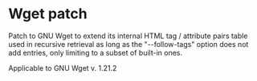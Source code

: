 # Wget patch
Patch to GNU Wget to extend its internal HTML tag / attribute pairs table used in recursive retrieval as long as the "--follow-tags" option does not add entries, only limiting to a subset of built-in ones.

Applicable to GNU Wget v. 1.21.2
